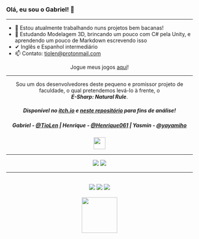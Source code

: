 ### Olá, eu sou o Gabriel! 👋


<!--

**TioLen/TioLen** is a ✨ _special_ ✨ repository because its `README.md` (this file) appears on your GitHub profile.

Here are some ideas to get you started:

#### <i>(Também conhecido por alguns como TioLen)</i>
-->
-----------

- 🔭 Estou atualmente trabalhando nuns projetos bem bacanas!
- 🌱 Estudando Modelagem 3D, brincando um pouco com C# pela Unity, e aprendendo um pouco de Markdown escrevendo isso
- ✔ Inglês e Espanhol intermediário
- 📫 Contato: tiolen@protonmail.com



<p align = "center">Jogue meus jogos <a href="https://itch.io/profile/tiolen" target="_blank">aqui</a>!</p>

-----------

<p align = "center">Sou um dos desenvolvedores deste pequeno e promissor projeto de faculdade, o qual pretendemos levá-lo à frente, o<br><b><i>E-Sharp: Natural Rule</i></b>.</br></p>

##### <p align = "center">Disponível no [itch.io](https://yasmin-miho.itch.io/esharp) e [neste repositório](https://github.com/Henrique061/E-Sharp_Natural-Rule/) para fins de análise!


<!--##### <p align = "center"> Devs:</p> -->

##### <p align = "center">Gabriel - [@TioLen](https://github.com/TioLen) | Henrique - [@Henrique061](https://github.com/Henrique061) | Yasmin - [@yayamiho](https://github.com/yayamiho)</p>


<p align="center">
 <img width="32" src="https://img.itch.zone/aW1nLzYwNzUxNjgucG5n/32x32%23/13d0d0.png">
</p>

<!--

<p align="center">
 <img width="32" src="https://img.itch.zone/aW1nLzYwNzUxNjgucG5n/32x32%23/13d0d0.png">
</p>

-->
-----------
<!--
- 🔭 Estou atualmente trabalhando nuns projetos bem bacanas!
- 🌱 Estudando Java
- 👯 I’m looking to collaborate on ...
- 🤔 I’m looking for help with ...
- 💬 Ask me about ...
- 📫 How to reach me: ...
- 😄 Pronouns: 
- ⚡ Fun fact: ...
-->


<!-- Regiao dos Cards ///////////// <div style = "display: inline_block">

<div align = "center">
  <a href="https://github.com/TioLen/github-readme-stats">
    <img align="center" src="https://github-readme-stats.vercel.app/api?username=TioLen&show_icons=true&theme=merko" />
  </a>
</div>

<p>

<div align = "center">
  <a href="https://github.com/TioLen/github-readme-stats">
    <img align="center" src="https://github-readme-stats.vercel.app/api/top-langs/?username=TioLen&layout=compact&show_icons=true&theme=highcontrast" />
  </a>
</div>



---------
-->
<!-- programming languages -->
<div align = "center">
<img src="https://img.shields.io/badge/Java-ED8B00?style=for-the-badge&logo=java&logoColor=white">
  <img src="https://img.shields.io/badge/C%23-239120?style=for-the-badge&logo=c-sharp&logoColor=white" target="_blank">
</div>

---------
<!-- contato -->
<!-- proton, facebook, linkedin -->
<div align = "center"><br>
  <a href="mailto:tiolen@protonmail.com" target="_blank"> <img src="https://img.shields.io/badge/ProtonMail-8B89CC?style=for-the-badge&logo=protonmail&logoColor=white" target="_blank"></a>
  <a href="https://facebook.com/gabrielsilva4k" target="_blank"> <img src="https://img.shields.io/badge/Facebook-1877F2?style=for-the-badge&logo=facebook&logoColor=white" target="_blank"></a>
  <a href="https://www.linkedin.com/in/tiolen/" target="_blank"> <img src="https://img.shields.io/badge/LinkedIn-0077B5?style=for-the-badge&logo=linkedin&logoColor=white" target="_blank"></a>
</div>

<div align = "center"><br>
  <a href="https://tiolen.artstation.com" target="_blank"> <img width=96 src="https://www.vippng.com/png/full/231-2319377_art-station-icon-png.png" target="_blank"></a>
</div>
